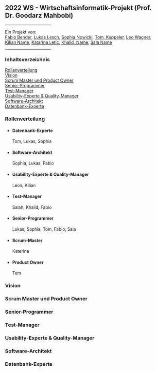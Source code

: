## 2022 WS - Wirtschaftsinformatik-Projekt (Prof. Dr. Goodarz Mahbobi)

<hr width="30%">

Ein Projekt von: <br/>[Fabio Bender](https://git.fslab.de/fbend12s), [Lukas Lesch](https://git.fslab.de/llesch2s), [Sophia Nowicki](https://git.fslab.de/snowic2s), [Tom, Keppeler](https://git.fslab.de/tkeppe2s), [Leo Wagner](https://git.fslab.de/tkeppe2s/bsi-projekt-ws22-tbc), [Kilian Name](https://git.fslab.de/tkeppe2s/bsi-projekt-ws22-tbc), [Katarina Letic](https://git.fslab.de/tkeppe2s/bsi-projekt-ws22-tbc), [Khalid, Name](https://git.fslab.de/tkeppe2s/bsi-projekt-ws22-tbc), [Sala Name](https://git.fslab.de/tkeppe2s/bsi-projekt-ws22-tbc)

<hr width="30%">

### Inhaltsverzeichnis
[Rollenverteilung](#rollenverteilung)<br>
[Vision](#vision)<br>
[Scrum Master und Product Owner](#scrum-master-und-product-owner)<br>
[Senior-Programmer](#senior-programmer)<br>
[Test-Manager](#test-manager)<br>
[Usability-Experte & Quality-Manager](#usability-experte-&-quality-manager)<br>
[Software-Architekt](#software-architekt)<br>
[Datenbank-Experte](#datenbank-experte)<br>


### Rollenverteilung
<ul>
<li><h4>Datenbank-Experte</h4><span>Tom, Lukas, Sophia</span></li>
<li><h4>Software-Architekt</h4><span>Sophia, Lukas, Fabio</span></li>
<li><h4>Usability-Experte & Quality-Manager</h4><span>Leon, Kilian</span></li>
<li><h4>Test-Manager</h4><span>Salah, Khalid, Fabio</span></li>
<li><h4>Senior-Programmer</h4><span>Lukas, Sophia, Tom, Fabio, Sala</span></li>
<li><h4>Scrum-Master</h4><span>Katerina</span></li>
<li><h4>Product Owner</h4><span>Tom</span></li>
</ul>

### Vision


### Scrum Master und Product Owner

### Senior-Programmer

### Test-Manager

### Usability-Experte & Quality-Manager

### Software-Architekt

### Datenbank-Experte